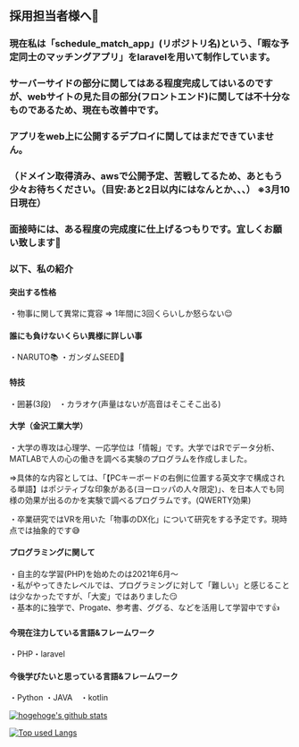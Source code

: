## 採用担当者様へ:bow:

### 現在私は「schedule_match_app」(リポジトリ名)という、「暇な予定同士のマッチングアプリ」をlaravelを用いて制作しています。

### サーバーサイドの部分に関してはある程度完成してはいるのですが、webサイトの見た目の部分(フロントエンド)に関しては不十分なものであるため、現在も改善中です。


### アプリをweb上に公開するデプロイに関してはまだできていません。
### （ドメイン取得済み、awsで公開予定、苦戦してるため、あともう少々お待ちください。（目安:あと2日以内にはなんとか、、、） ※3月10日現在）

### 面接時には、ある程度の完成度に仕上げるつもりです。宜しくお願い致します:bow:

### 以下、私の紹介  



#### 突出する性格
・物事に関して異常に寛容 => 1年間に3回くらいしか怒らない:relieved:    

#### 誰にも負けないくらい異様に詳しい事
・NARUTO:books:  ・ガンダムSEED:japanese_goblin:  

#### 特技
・囲碁(3段)　・カラオケ(声量はないが高音はそこそこ出る)

#### 大学（金沢工業大学）  
・大学の専攻は心理学、一応学位は「情報」です。大学ではRでデータ分析、MATLABで人の心の働きを調べる実験のプログラムを作成しました。  
  
 =>具体的な内容としては、「【PCキーボードの右側に位置する英文字で構成される単語】はポジティブな印象がある(ヨーロッパの人々限定)」、を日本人でも同様の効果が出るのかを実験で調べるプログラムです。(QWERTY効果)  

・卒業研究ではVRを用いた「物事のDX化」について研究をする予定です。現時点では抽象的です:sweat_smile:  


#### プログラミングに関して
・自主的な学習(PHP)を始めたのは2021年6月～  
・私がやってきたレベルでは、プログラミングに対して「難しい」と感じることは少なかったですが、「大変」ではありました:smirk:  
・基本的に独学で、Progate、参考書、ググる、などを活用して学習中です:thumbsup:    

#### 今現在注力している言語&フレームワーク
・PHP・laravel

#### 今後学びたいと思っている言語&フレームワーク
・Python ・JAVA　・kotlin

<!-- リポジトリステータス -->
[![hogehoge's github stats](https://github-readme-stats.vercel.app/api?username=Shyousei7610&hide=contribs&count_private=true&show_icons=true&theme=tokyonight)](https://github.com/Shyousei7610/)

<!-- ソースコード統計 -->
[![Top used Langs](https://github-readme-stats.vercel.app/api/top-langs/?username=Shyousei7610&layout=compact&theme=tokyonight)](https://github.com/Shyousei7610/)



<!--
**Shyousei7610/Shyousei7610** is a ✨ _special_ ✨ repository because its `README.md` (this file) appears on your GitHub profile.

Here are some ideas to get you started:

- 🔭 I’m currently working on ...
- 🌱 I’m currently learning ...
- 👯 I’m looking to collaborate on ...
- 🤔 I’m looking for help with ...
- 💬 Ask me about ...
- 📫 How to reach me: ...
- 😄 Pronouns: ...
- ⚡ Fun fact: ...
-->
